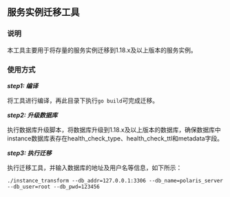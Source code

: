 ## 服务实例迁移工具

### 说明

本工具主要用于将存量的服务实例迁移到1.18.x及以上版本的服务实例。

### 使用方式

***step1: 编译***

将工具进行编译，再此目录下执行```go build```可完成迁移。

***step2: 升级数据库***

执行数据库升级脚本，将数据库升级到1.18.x及以上版本的数据库，确保数据库中instance数据库表存在health_check_type、health_check_ttl和metadata字段。

***step3: 执行迁移***

执行迁移工具，并输入数据库的地址及用户名等信息，如下所示：

```shell
./instance_transform --db_addr=127.0.0.1:3306 --db_name=polaris_server --db_user=root --db_pwd=123456
```